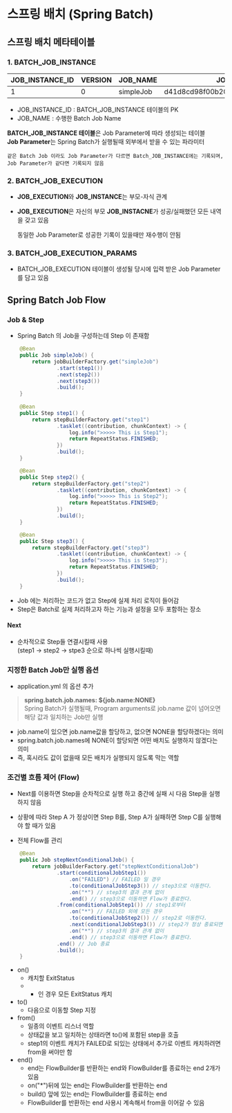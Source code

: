# 스프링 배치 (Spring Batch)

## 스프링 배치 메타테이블
### 1. BATCH_JOB_INSTANCE
|JOB_INSTANCE_ID|VERSION|JOB_NAME|JOB_KEY|
|---|---|---|---|
|1|0|simpleJob|d41d8cd98f00b204e9800998ecf8427e|

- JOB_INSTANCE_ID : BATCH_JOB_INSTANCE 테이블의 PK
- JOB_NAME : 수행한 Batch Job Name

**BATCH_JOB_INSTANCE 테이블**은 Job Parameter에 따라 생성되는 테이블  
**Job Parameter**는 Spring Batch가 실행될때 외부에서 받을 수 있는 파라미터

    같은 Batch Job 이라도 Job Parameter가 다르면 Batch_JOB_INSTANCE에는 기록되며, Job Parameter가 같다면 기록되지 않음

### 2. BATCH_JOB_EXECUTION

- **JOB_EXECUTION**와 **JOB_INSTANCE**는 부모-자식 관계
- **JOB_EXECUTION**은 자신의 부모 **JOB_INSTACNE**가 성공/실패했던 모든 내역을 갖고 있음

    동일한 Job Parameter로 성공한 기록이 있을때만 재수행이 안됨

### 3. BATCH_JOB_EXECUTION_PARAMS

-  BATCH_JOB_EXECUTION 테이블이 생성될 당시에 입력 받은 Job Parameter를 담고 있음

## Spring Batch Job Flow
    
### Job & Step

- Spring Batch 의 Job을 구성하는데 Step 이 존재함

```java
    @Bean
    public Job simpleJob() {
        return jobBuilderFactory.get("simpleJob")
                .start(step1())
                .next(step2())
                .next(step3())
                .build();
    }
    
    @Bean
    public Step step1() {
        return stepBuilderFactory.get("step1")
                .tasklet((contribution, chunkContext) -> {
                    log.info(">>>>> This is Step1");
                    return RepeatStatus.FINISHED;
                })
                .build();
    }

    @Bean
    public Step step2() {
        return stepBuilderFactory.get("step2")
                .tasklet((contribution, chunkContext) -> {
                    log.info(">>>>> This is Step2");
                    return RepeatStatus.FINISHED;
                })
                .build();
    }

    @Bean
    public Step step3() {
        return stepBuilderFactory.get("step3")
                .tasklet((contribution, chunkContext) -> {
                    log.info(">>>>> This is Step3");
                    return RepeatStatus.FINISHED;
                })
                .build();
    }
```
- Job 에는 처리하는 코드가 없고 Step에 실제 처리 로직이 들어감
- Step은 Batch로 실제 처리하고자 하는 기능과 설정을 모두 포함하는 장소

#### Next
- 순차적으로 Step들 연결시킬때 사용  
(step1 -> step2 -> stpe3 순으로 하나씩 실행시킬때)

### 지정한 Batch Job만 실행 옵션
- application.yml 의 옵션 추가

> **spring.batch.job.names: ${job.name:NONE}**  
Spring Batch가 실행될때, Program arguments로 job.name 값이 넘어오면 해당 값과 일치하는 Job만 실행

- job.name이 있으면 job.name값을 할당하고, 없으면 NONE을 할당하겠다는 의미
- spring.batch.job.names에 NONE이 할당되면 어떤 배치도 실행하지 않겠다는 의미
- 즉, 혹시라도 값이 없을때 모든 배치가 실행되지 않도록 막는 역할



### 조건별 흐름 제어 (Flow)

- Next를 이용하면 Step을 순차적으로 실행 하고 중간에 실패 시 다음 Step을 실행하지 않음
- 상황에 따라 Step A 가 정상이면 Step B를, Step A가 실패하면 Step C를 실행해야 할 때가 있음

- 전체 Flow를 관리
```java
    @Bean
    public Job stepNextConditionalJob() {
        return jobBuilderFactory.get("stepNextConditionalJob")
                .start(conditionalJobStep1())
                    .on("FAILED") // FAILED 일 경우
                    .to(conditionalJobStep3()) // step3으로 이동한다.
                    .on("*") // step3의 결과 관계 없이
                    .end() // step3으로 이동하면 Flow가 종료한다.
                .from(conditionalJobStep1()) // step1로부터
                    .on("*") // FAILED 외에 모든 경우
                    .to(conditionalJobStep2()) // step2로 이동한다.
                    .next(conditionalJobStep3()) // step2가 정상 종료되면 step3으로 이동한다.
                    .on("*") // step3의 결과 관계 없이
                    .end() // step3으로 이동하면 Flow가 종료한다.
                .end() // Job 종료
                .build();
    }
``` 
- on()
    - 캐치할 ExitStatus
    - * 인 경우 모든 ExitStatus 캐치
- to()
    - 다음으로 이동할 Step 지정
- from()
    - 일종의 이벤트 리스너 역할
    - 상태값을 보고 일치하는 상태라면 to()에 포함된 step을 호출
    - step1의 이벤트 캐치가 FAILED로 되있는 상태에서 추가로 이벤트 캐치하려면 from을 써야만 함
- end()
    - end는 FlowBuilder를 반환하는 end와 FlowBuilder를 종료하는 end 2개가 있음
    - on("*")뒤에 있는 end는 FlowBuilder를 반환하는 end
    - build() 앞에 있는 end는 FlowBuilder를 종료하는 end
    - FlowBuilder를 반환하는 end 사용시 계속해서 from을 이어갈 수 있음